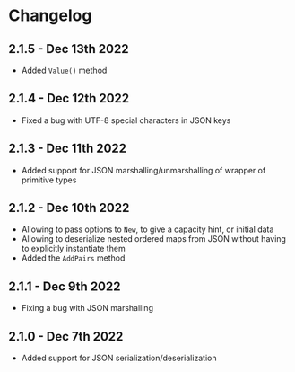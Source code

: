 # Changelog

[comment]: # (Changes since last release go here)

## 2.1.5 - Dec 13th 2022

* Added `Value()` method

## 2.1.4 - Dec 12th 2022

* Fixed a bug with UTF-8 special characters in JSON keys

## 2.1.3 - Dec 11th 2022

* Added support for JSON marshalling/unmarshalling of wrapper of primitive types

## 2.1.2 - Dec 10th 2022
* Allowing to pass options to `New`, to give a capacity hint, or initial data
* Allowing to deserialize nested ordered maps from JSON without having to explicitly instantiate them
* Added the `AddPairs` method

## 2.1.1 - Dec 9th 2022
* Fixing a bug with JSON marshalling

## 2.1.0 - Dec 7th 2022
* Added support for JSON serialization/deserialization
